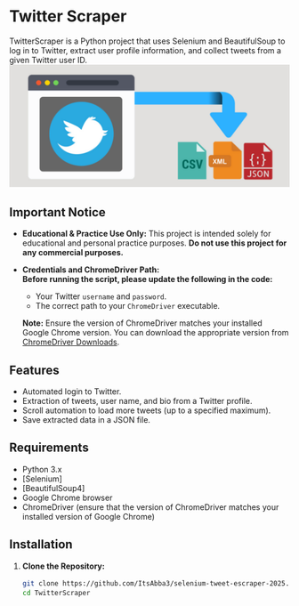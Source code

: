 # Twitter Scraper

TwitterScraper is a Python project that uses Selenium and BeautifulSoup to log in to Twitter, extract user profile information, and collect tweets from a given Twitter user ID.
![Preview](CRAWL-TWITTER.webp)

## Important Notice

- **Educational & Practice Use Only:** This project is intended solely for educational and personal practice purposes. **Do not use this project for any commercial purposes.**
- **Credentials and ChromeDriver Path:**  
  **Before running the script, please update the following in the code:**
  - Your Twitter `username` and `password`.
  - The correct path to your `ChromeDriver` executable.
  
  **Note:** Ensure the version of ChromeDriver matches your installed Google Chrome version. You can download the appropriate version from [ChromeDriver Downloads](https://googlechromelabs.github.io/chrome-for-testing/).

## Features

- Automated login to Twitter.
- Extraction of tweets, user name, and bio from a Twitter profile.
- Scroll automation to load more tweets (up to a specified maximum).
- Save extracted data in a JSON file.

## Requirements

- Python 3.x
- [Selenium]
- [BeautifulSoup4]
- Google Chrome browser
- ChromeDriver (ensure that the version of ChromeDriver matches your installed version of Google Chrome)


## Installation

1. **Clone the Repository:**
   ```bash
   git clone https://github.com/ItsAbba3/selenium-tweet-escraper-2025.git
   cd TwitterScraper
